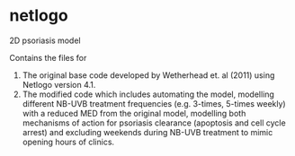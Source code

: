 # netlogo

2D psoriasis model 

Contains the files for 

1. The original base code developed by Wetherhead et. al (2011) using Netlogo version 4.1. 
2. The modified code which includes automating the model, modelling different NB-UVB treatment frequencies (e.g. 3-times, 5-times weekly) with a reduced MED from the original model, modelling both mechanisms of action for psoriasis clearance (apoptosis and cell cycle arrest) and excluding weekends during NB-UVB treatment to mimic opening hours of clinics. 

